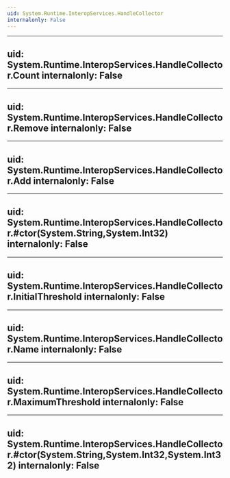 ```yaml
---
uid: System.Runtime.InteropServices.HandleCollector
internalonly: False
---
```


---
uid: System.Runtime.InteropServices.HandleCollector.Count
internalonly: False
---

---
uid: System.Runtime.InteropServices.HandleCollector.Remove
internalonly: False
---

---
uid: System.Runtime.InteropServices.HandleCollector.Add
internalonly: False
---

---
uid: System.Runtime.InteropServices.HandleCollector.#ctor(System.String,System.Int32)
internalonly: False
---

---
uid: System.Runtime.InteropServices.HandleCollector.InitialThreshold
internalonly: False
---

---
uid: System.Runtime.InteropServices.HandleCollector.Name
internalonly: False
---

---
uid: System.Runtime.InteropServices.HandleCollector.MaximumThreshold
internalonly: False
---

---
uid: System.Runtime.InteropServices.HandleCollector.#ctor(System.String,System.Int32,System.Int32)
internalonly: False
---
